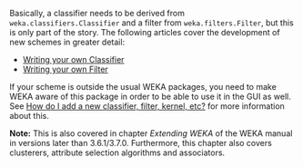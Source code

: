 Basically, a classifier needs to be derived from `weka.classifiers.Classifier` and a filter from `weka.filters.Filter`, but this is only part of the story. The following articles cover the development of new schemes in greater detail:

* [Writing your own Classifier](../writing_classifier.md)
* [Writing your own Filter](../writing_filter.md)

If your scheme is outside the usual WEKA packages, you need to make WEKA aware of this package in order to be able to use it in the GUI as well. See [How do I add a new classifier, filter, kernel, etc?](how_do_i_add_a_new_classifier_filter_kernel_etc.md) for more information about this.

**Note:** This is also covered in chapter *Extending WEKA* of the WEKA manual in versions later than 3.6.1/3.7.0. Furthermore, this chapter also covers clusterers, attribute selection algorithms and associators.